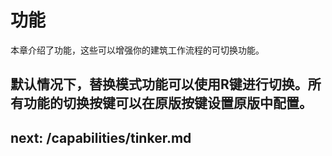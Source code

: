 # 功能

本章介绍了功能，这些可以增强你的建筑工作流程的可切换功能。

默认情况下，**替换模式功**能可以使用R键进行切换。所有功能的切换按键可以在原版按键设置原版中配置。
---
next: /capabilities/tinker.md
---
